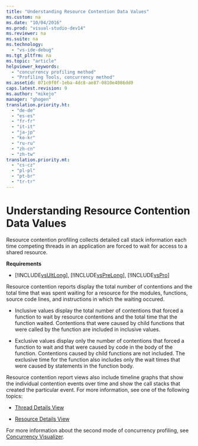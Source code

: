 ```yaml
---
title: "Understanding Resource Contention Data Values"
ms.custom: na
ms.date: "10/04/2016"
ms.prod: "visual-studio-dev14"
ms.reviewer: na
ms.suite: na
ms.technology: 
  - "vs-ide-debug"
ms.tgt_pltfrm: na
ms.topic: "article"
helpviewer_keywords: 
  - "concurrency profiling method"
  - "Profiling Tools, concurrency method"
ms.assetid: 071c0f0f-1eba-4dc8-ae87-0810e4086dd0
caps.latest.revision: 9
ms.author: "mikejo"
manager: "ghogen"
translation.priority.ht: 
  - "de-de"
  - "es-es"
  - "fr-fr"
  - "it-it"
  - "ja-jp"
  - "ko-kr"
  - "ru-ru"
  - "zh-cn"
  - "zh-tw"
translation.priority.mt: 
  - "cs-cz"
  - "pl-pl"
  - "pt-br"
  - "tr-tr"
---
```

# Understanding Resource Contention Data Values
Resource contention profiling collects detailed call stack information each time competing threads in an application are forced to wait for access to a shared resource.  
  
 **Requirements**  
  
-   [!INCLUDE[vsUltLong](../codequality/includes/vsultlong_md.md)], [!INCLUDE[vsPreLong](../codequality/includes/vsprelong_md.md)], [!INCLUDE[vsPro](../codequality/includes/vspro_md.md)]  
  
 Resource contention reports display the total number of contentions and the total time that was spent waiting for a resource for the modules, functions, source code lines, and instructions in which the waiting occured.  
  
-   Inclusive values display the total number of contentions that forced a function to wait by resource contentions and the total time that the function waited.  Contentions that were caused by child functions that were called by the function are included in inclusive values.  
  
-   Exclusive values display only the number of contentions that forced a function to wait and that were caused by code in the body of the function. Contentions caused by child functions are not included. The exclusive time for the function also includes only the wait times that were caused by statements in the function body.  
  
 Resource contention report views also include timeline graphs that show the individual contention events over time and show the call stacks that created the particular event. For more information, see one of the following topics:  
  
-   [Thread Details View](../profiling/thread-details-view---contention-data.md)  
  
-   [Resource Details View](../profiling/resource-details-view---contention-data.md)  
  
 For more information about the second mode of concurrency profiling, see [Concurrency Visualizer](../profiling/concurrency-visualizer.md).